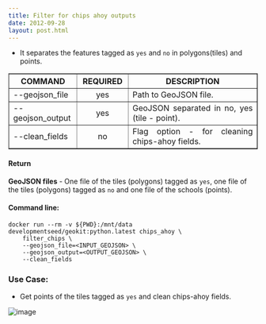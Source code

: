 ```yaml
---
title: Filter for chips ahoy outputs
date: 2012-09-28
layout: post.html
---
```


- It separates the features tagged as `yes` and `no` in polygons(tiles) and points.

<table border cellpadding="5">
	<tr>
		<th style="width: 20%;">COMMAND</th> 
        <th style="width: 20%;">REQUIRED</th> 
        <th style="width: 50%;">DESCRIPTION</th>
	</tr>
	<tr>
		<td style="text-align: justify; vertical-align: middle;">--geojson_file</td> 
        <td style="text-align: center; vertical-align: middle;">yes</td>
        <td style="text-align: justify; vertical-align: middle;">Path to GeoJSON file.</td>
	</tr>
    <tr>
		<td style="text-align: justify; vertical-align: middle;">--geojson_output</td> 
        <td style="text-align: center; vertical-align: middle;">yes</td>
        <td style="text-align: justify; vertical-align: middle;">GeoJSON separated in no, yes (tile - point).</td>
	</tr>
    <tr>
		<td style="text-align: justify; vertical-align: middle;">--clean_fields</td> 
        <td style="text-align: center; vertical-align: middle;">no</td>
        <td style="text-align: justify; vertical-align: middle;">Flag option - for cleaning chips-ahoy fields.</td>
	</tr>    
</table>

#### Return

**GeoJSON files** - One file of the tiles (polygons) tagged as `yes`, one file of the tiles (polygons) tagged as `no` and one file of the schools (points).

#### Command line:

```
docker run --rm -v ${PWD}:/mnt/data developmentseed/geokit:python.latest chips_ahoy \
    filter_chips \
    --geojson_file=<INPUT_GEOJSON> \
    --geojson_output=<OUTPUT_GEOJSON> \
    --clean_fields
```
### Use Case:

- Get points of the tiles tagged as `yes` and clean chips-ahoy fields.

![image](https://user-images.githubusercontent.com/19536044/134573652-c4d96d12-f087-4937-8048-4f4f35186257.png)
